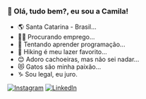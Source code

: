 ### 💜 Olá, tudo bem?, eu sou a Camila! 


- 🌎 Santa Catarina - Brasil...
- 👩‍💻 Procurando emprego...
- 🌱 Tentando aprender programação...
- 🥾 Hiking é meu lazer favorito...
- 😊 Adoro cachoeiras, mas não sei nadar...
- 😻 Gatos são minha paixão...
- ♑ Sou legal, eu juro.

[![Instagram](https://img.shields.io/badge/Instagram-E4405F?style=for-the-badge&logo=instagram&logoColor=white)](https://www.instagram.com/camygallina/) [![Linkedln](https://img.shields.io/badge/LinkedIn-0077B5?style=for-the-badge&logo=linkedin&logoColor=white)](https://www.linkedin.com/in/camila-cristina-gallina/)









